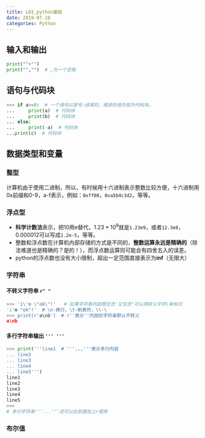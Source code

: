```yaml
---
title: L01_python基础
date: 2019-07-18
categories: Python
---
```


## 输入和输出

```python
print(""+"")
print("","")  # ,为一个空格
```

## 语句与代码块

```python
>>> if a>=0:  # 一个语句以冒号:结尾时，缩进的语句视为代码块。
...     print(a)  # 代码块
...     print(b)  # 代码块
... else:
...     print(-a)  # 代码块
...print(c)  # 代码块
```

## 数据类型和变量
### 整型
计算机由于使用二进制，所以，有时候用十六进制表示整数比较方便，十六进制用0x前缀和0-9，a-f表示，例如：`0xff00`，`0xa5b4c3d2`，等等。

### 浮点型
* **科学计数法**表示，把10用e替代，$1.23*10^9$就是`1.23e9`，或者`12.3e8`，0.000012可以写成`1.2e-5`，等等。     
* 整数和浮点数在计算机内部存储的方式是不同的，**整数运算永远是精确的**（除法难道也是精确的？是的！），而浮点数运算则可能会有四舍五入的误差。
* python的浮点数也没有大小限制，超出一定范围直接表示为**inf**（无限大）

### 字符串

#### 不转义字符串 `r" "`
```python
>>> 'i\'m \"ok\"!'   # 如果字符串内部既包含'又包含"可以用转义字符\来标识
'i'm "ok"!'  # \n-换行，\t-制表符，\\-\
>>> print(r'a\nb')  # r''表示''内部的字符串默认不转义
a\nb
```

#### 多行字符串输出 `''' '''`

```python
>>> print('''line1  # '''...'''表示多行内容
... line2
... line3
... line4
... line5''')
line1
line2
line3
line4
line5
>>> 
# 多行字符串'''...'''还可以在前面加上r使用
```

### 布尔值

